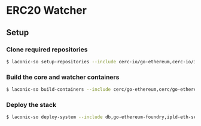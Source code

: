 # ERC20 Watcher

## Setup

### Clone required repositories

```bash
$ laconic-so setup-repositories --include cerc-io/go-ethereum,cerc-io/ipld-eth-db,cerc-io/ipld-eth-server,cerc-io/watcher-ts
```

### Build the core and watcher containers

```bash
$ laconic-so build-containers --include cerc/go-ethereum,cerc/go-ethereum-foundry,cerc/ipld-eth-db,cerc/ipld-eth-server,cerc/watcher-erc20
```

### Deploy the stack

```bash
$ laconic-so deploy-system --include db,go-ethereum-foundry,ipld-eth-server,watcher-erc20 up
```

